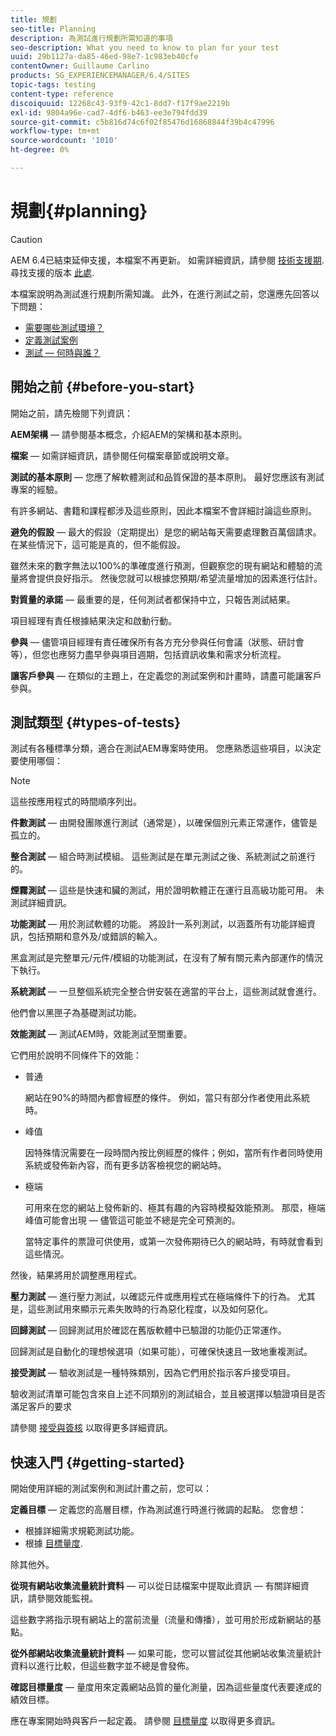 ```yaml
---
title: 規劃
seo-title: Planning
description: 為測試進行規劃所需知道的事項
seo-description: What you need to know to plan for your test
uuid: 29b1127a-da85-46ed-98e7-1c983eb40cfe
contentOwner: Guillaume Carlino
products: SG_EXPERIENCEMANAGER/6.4/SITES
topic-tags: testing
content-type: reference
discoiquuid: 12268c43-93f9-42c1-8dd7-f17f9ae2219b
exl-id: 9804a96e-cad7-4df6-b463-ee3e794fdd39
source-git-commit: c5b816d74c6f02f85476d16868844f39b4c47996
workflow-type: tm+mt
source-wordcount: '1010'
ht-degree: 0%

---
```


# 規劃{#planning}

>[!CAUTION]
>
>AEM 6.4已結束延伸支援，本檔案不再更新。 如需詳細資訊，請參閱 [技術支援期](https://helpx.adobe.com//tw/support/programs/eol-matrix.html). 尋找支援的版本 [此處](https://experienceleague.adobe.com/docs/).

本檔案說明為測試進行規劃所需知識。 此外，在進行測試之前，您還應先回答以下問題：

* [需要哪些測試環境？](/help/sites-developing/test-environments.md)
* [定義測試案例](/help/sites-developing/test-cases.md)
* [測試 — 何時與誰？](/help/sites-developing/when-who.md)

## 開始之前 {#before-you-start}

開始之前，請先檢閱下列資訊：

**AEM架構**  — 請參閱基本概念，介紹AEM的架構和基本原則。

**檔案**  — 如需詳細資訊，請參閱任何檔案章節或說明文章。

**測試的基本原則**  — 您應了解軟體測試和品質保證的基本原則。 最好您應該有測試專案的經驗。

有許多網站、書籍和課程都涉及這些原則，因此本檔案不會詳細討論這些原則。

**避免的假設**  — 最大的假設（定期提出）是您的網站每天需要處理數百萬個請求。 在某些情況下，這可能是真的，但不能假設。

雖然未來的數字無法以100%的準確度進行預測，但觀察您的現有網站和體驗的流量將會提供良好指示。 然後您就可以根據您預期/希望流量增加的因素進行估計。

**對質量的承諾**  — 最重要的是，任何測試者都保持中立，只報告測試結果。

項目經理有責任根據結果決定和啟動行動。

**參與**  — 儘管項目經理有責任確保所有各方充分參與任何會議（狀態、研討會等），但您也應努力盡早參與項目週期，包括資訊收集和需求分析流程。

**讓客戶參與**  — 在類似的主題上，在定義您的測試案例和計畫時，請盡可能讓客戶參與。

## 測試類型 {#types-of-tests}

測試有各種標準分類，適合在測試AEM專案時使用。 您應熟悉這些項目，以決定要使用哪個：

>[!NOTE]
>
>這些按應用程式的時間順序列出。

**件數測試**  — 由開發團隊進行測試（通常是），以確保個別元素正常運作，儘管是孤立的。

**整合測試**  — 組合時測試模組。 這些測試是在單元測試之後、系統測試之前進行的。

**煙霧測試**  — 這些是快速和臟的測試，用於證明軟體正在運行且高級功能可用。 未測試詳細資訊。

**功能測試**  — 用於測試軟體的功能。 將設計一系列測試，以涵蓋所有功能詳細資訊，包括預期和意外及/或錯誤的輸入。

黑盒測試是完整單元/元件/模組的功能測試，在沒有了解有關元素內部運作的情況下執行。

**系統測試**  — 一旦整個系統完全整合併安裝在適當的平台上，這些測試就會進行。

他們會以黑匣子為基礎測試功能。

**效能測試**  — 測試AEM時，效能測試至關重要。

它們用於說明不同條件下的效能：

* 普通

   網站在90%的時間內都會經歷的條件。 例如，當只有部分作者使用此系統時。

* 峰值

   因特殊情況需要在一段時間內按比例經歷的條件；例如，當所有作者同時使用系統或發佈新內容，而有更多訪客檢視您的網站時。

* 極端

   可用來在您的網站上發佈新的、極其有趣的內容時模擬效能預測。 那麼，極端峰值可能會出現 — 儘管這可能並不總是完全可預測的。

   當特定事件的票證可供使用，或第一次發佈期待已久的網站時，有時就會看到這些情況。

然後，結果將用於調整應用程式。

**壓力測試**  — 進行壓力測試，以確認元件或應用程式在極端條件下的行為。 尤其是，這些測試用來顯示元素失敗時的行為惡化程度，以及如何惡化。

**回歸測試**  — 回歸測試用於確認在舊版軟體中已驗證的功能仍正常運作。

回歸測試是自動化的理想候選項（如果可能），可確保快速且一致地重複測試。

**接受測試**  — 驗收測試是一種特殊類別，因為它們用於指示客戶接受項目。

驗收測試清單可能包含來自上述不同類別的測試組合，並且被選擇以驗證項目是否滿足客戶的要求

請參閱 [接受與簽核](/help/sites-developing/acceptance-signoff.md) 以取得更多詳細資訊。

## 快速入門 {#getting-started}

開始使用詳細的測試案例和測試計畫之前，您可以：

**定義目標**  — 定義您的高層目標，作為測試進行時進行微調的起點。 您會想：

* 根據詳細需求規範測試功能。
* 根據 [目標量度](/help/managing/best-practices-further-reference.md#key-performance-indicators-and-target-metrics).

除其他外。

**從現有網站收集流量統計資料**  — 可以從日誌檔案中提取此資訊 — 有關詳細資訊，請參閱效能監視。

這些數字將指示現有網站上的當前流量（流量和傳播），並可用於形成新網站的基點。

**從外部網站收集流量統計資料**  — 如果可能，您可以嘗試從其他網站收集流量統計資料以進行比較，但這些數字並不總是會發佈。

**確認目標量度**  — 量度用來定義網站品質的量化測量，因為這些量度代表要達成的績效目標。

應在專案開始時與客戶一起定義。 請參閱 [目標量度](/help/sites-developing/planning.md) 以取得更多資訊。
